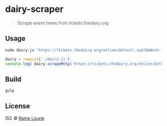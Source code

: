 # dairy-scraper
> Scrape event times from tickets.thedairy.org


## Usage

```sh
node dairy.js "https://tickets.thedairy.org/online/default.asp?doWork::WScontent::loadArticle=Load&BOparam::WScontent::loadArticle::article_id=0D0E652A-B775-4F8B-970E-794943749EAF"
```

```js
dairy = require('./dairy.js')
console.log( dairy.scrapeHttp('https://tickets.thedairy.org/online/default.asp?doWork::WScontent::loadArticle=Load&BOparam::WScontent::loadArticle::article_id=0D0E652A-B775-4F8B-970E-794943749EAF') )
```

## Build

```sh
gulp
```

## License

ISC © [Raine Lourie](https://github.com/metaraine)
